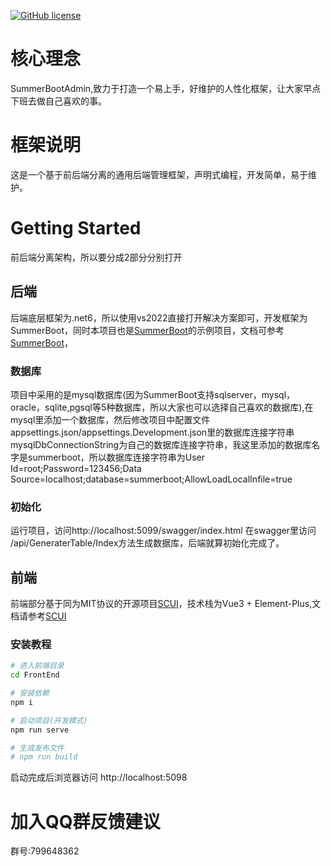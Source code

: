 [![GitHub license](https://img.shields.io/badge/license-MIT-blue.svg)](https://raw.githubusercontent.com/dotnetcore/CAP/master/LICENSE.txt)

# 核心理念
SummerBootAdmin,致力于打造一个易上手，好维护的人性化框架，让大家早点下班去做自己喜欢的事。

# 框架说明
这是一个基于前后端分离的通用后端管理框架，声明式编程，开发简单，易于维护。

# Getting Started
前后端分离架构，所以要分成2部分分别打开

## 后端
后端底层框架为.net6，所以使用vs2022直接打开解决方案即可，开发框架为SummerBoot，同时本项目也是[SummerBoot](https://github.com/TripleView/SummerBoot)的示例项目，文档可参考[SummerBoot](https://github.com/TripleView/SummerBoot)，
### 数据库
项目中采用的是mysql数据库(因为SummerBoot支持sqlserver，mysql，oracle，sqlite,pgsql等5种数据库，所以大家也可以选择自己喜欢的数据库),在mysql里添加一个数据库，然后修改项目中配置文件appsettings.json/appsettings.Development.json里的数据库连接字符串mysqlDbConnectionString为自己的数据库连接字符串，我这里添加的数据库名字是summerboot，所以数据库连接字符串为User Id=root;Password=123456;Data Source=localhost;database=summerboot;AllowLoadLocalInfile=true
### 初始化
运行项目，访问http://localhost:5099/swagger/index.html
在swagger里访问​/api​/GeneraterTable​/Index方法生成数据库，后端就算初始化完成了。

## 前端
前端部分基于同为MIT协议的开源项目[SCUI](https://gitee.com/lolicode/scui)，技术栈为Vue3 + Element-Plus,文档请参考[SCUI](https://lolicode.gitee.io/scui-doc/guide/)
### 安装教程
``` sh
# 进入前端目录
cd FrontEnd

# 安装依赖
npm i

# 启动项目(开发模式)
npm run serve

# 生成发布文件
# npm run build
```
启动完成后浏览器访问 http://localhost:5098


# 加入QQ群反馈建议
群号:799648362
